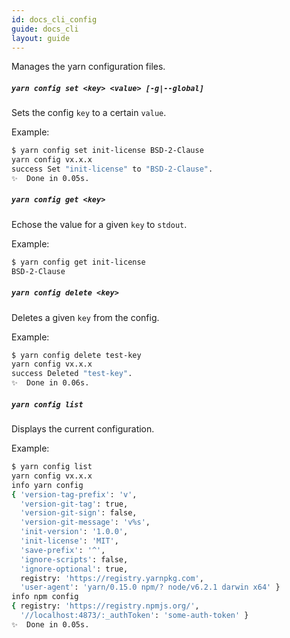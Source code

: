 ```yaml
---
id: docs_cli_config
guide: docs_cli
layout: guide
---
```


<p class="lead">Manages the yarn configuration files.</p>

##### `yarn config set <key> <value> [-g|--global]` <a class="toc" id="toc-yarn-config-set-g-global" href="#toc-yarn-config-set-g-global"></a>

Sets the config `key` to a certain `value`.

Example:

```sh
$ yarn config set init-license BSD-2-Clause
yarn config vx.x.x
success Set "init-license" to "BSD-2-Clause".
✨  Done in 0.05s.

```

##### `yarn config get <key>` <a class="toc" id="toc-yarn-config-get" href="#toc-yarn-config-get"></a>

Echose the value for a given `key` to `stdout`.

Example:

```sh
$ yarn config get init-license
BSD-2-Clause
```

##### `yarn config delete <key>` <a class="toc" id="toc-yarn-config-delete" href="#toc-yarn-config-delete"></a>

Deletes a given `key` from the config.

Example:

```sh
$ yarn config delete test-key
yarn config vx.x.x
success Deleted "test-key".
✨  Done in 0.06s.
```

##### `yarn config list` <a class="toc" id="toc-yarn-config-list" href="#toc-yarn-config-list"></a>

Displays the current configuration.

Example:

```sh
$ yarn config list
yarn config vx.x.x
info yarn config
{ 'version-tag-prefix': 'v',
  'version-git-tag': true,
  'version-git-sign': false,
  'version-git-message': 'v%s',
  'init-version': '1.0.0',
  'init-license': 'MIT',
  'save-prefix': '^',
  'ignore-scripts': false,
  'ignore-optional': true,
  registry: 'https://registry.yarnpkg.com',
  'user-agent': 'yarn/0.15.0 npm/? node/v6.2.1 darwin x64' }
info npm config
{ registry: 'https://registry.npmjs.org/',
  '//localhost:4873/:_authToken': 'some-auth-token' }
✨  Done in 0.05s.

```

